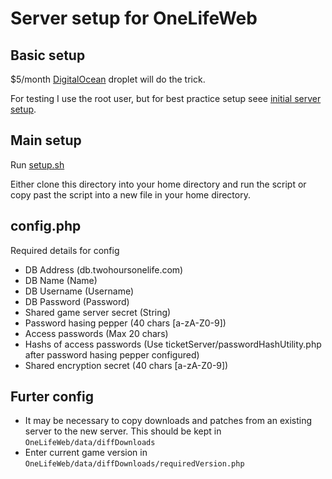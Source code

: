 # Server setup for OneLifeWeb

## Basic setup

$5/month [DigitalOcean](https://m.do.co/c/930cfa370b47) droplet will do the trick.

For testing I use the root user, but for best practice setup seee [initial server setup](https://www.digitalocean.com/community/tutorials/initial-server-setup-with-ubuntu-20-04).

## Main setup
Run [setup.sh](https://github.com/twohoursonelife/OneLifeWeb/blob/main/setup.sh)

Either clone this directory into your home directory and run the script or copy past the script into a new file in your home directory.

## config.php
Required details for config

- DB Address (db.twohoursonelife.com)
- DB Name (Name)
- DB Username (Username)
- DB Password (Password)
- Shared game server secret (String)
- Password hasing pepper (40 chars [a-zA-Z0-9])
- Access passwords (Max 20 chars)
- Hashs of access passwords (Use ticketServer/passwordHashUtility.php after password hasing pepper configured)
- Shared encryption secret (40 chars [a-zA-Z0-9])

## Furter config
- It may be necessary to copy downloads and patches from an existing server to the new server. This should be kept in `OneLifeWeb/data/diffDownloads`
- Enter current game version in `OneLifeWeb/data/diffDownloads/requiredVersion.php`


